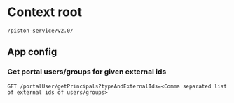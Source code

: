 # Context root
```
/piston-service/v2.0/
```

## App config
### Get portal users/groups for given external ids
```
GET /portalUser/getPrincipals?typeAndExternalIds=<Comma separated list of external ids of users/groups>
```


